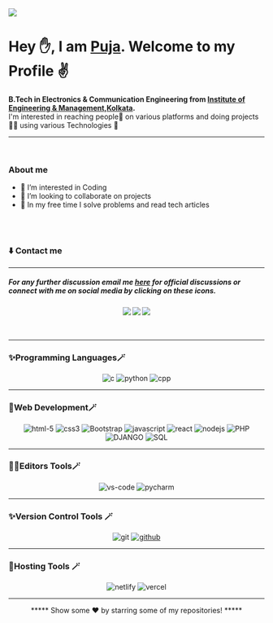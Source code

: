 <img src="https://github.com/PujaSahaGit/Its-PujaSaha/blob/main/1.png">

# Hey ✋, I am <a href="https://www.linkedin.com/in/puja-saha-b86914249/" target="_blank">Puja</a>. Welcome to my Profile ✌️

<b>B.Tech in Electronics & Communication Engineering from [Institute of Engineering & Management,Kolkata](https://iem.edu.in/).</b><br>
I'm interested in reaching people🤝 on various platforms and doing projects👨‍💻 using various Technologies 🤖<br>
<hr>
<br>

<h3>About me</h3>

- 👀 I’m interested in Coding<br>
- 💞️ I’m looking to collaborate on projects<br>
- 💫 In my free time I solve problems and read tech articles <br><br>

<br>
<h3>⬇️ Contact me</h3>
<hr>
<h5>For any further discussion email me <a href = "mailto:pujasaha2520@gmail.com">here</a> for official discussions or connect with me on social media by clicking on these icons.<h5>
<p align = "center">
 <a href = "https://www.instagram.com/saha_tit_li/"><img src = "https://img.shields.io/badge/Instagram-%23E4405F.svg?style=for-the-badge&logo=Instagram&logoColor=white"/></a>
 <a href = "https://www.linkedin.com/in/puja-saha-b86914249/"><img src = "https://img.shields.io/badge/linkedin-%230077B5.svg?style=for-the-badge&logo=linkedin&logoColor=white"/></a>
 <a href = "https://www.facebook.com/pooja12saha11?mibextid=JRoKGi"><img src = "https://img.shields.io/badge/Facebook-%231877F2.svg?style=for-the-badge&logo=Facebook&logoColor=white"/></a>
</p>
<br>
 <hr>
<h3>✨Programming Languages🪄</h3>
 <p align="center">
 <img src="https://img.shields.io/badge/c-%2300599C.svg?style=for-the-badge&logo=c&logoColor=white" alt="c"/>
 <img src="https://img.shields.io/badge/python-3670A0?style=for-the-badge&logo=python&logoColor=ffdd54" alt="python"/>
 <img src="https://img.shields.io/badge/c++-%2300599C.svg?style=for-the-badge&logo=c%2B%2B&logoColor=white" alt="cpp"/>
 </p>
 <hr>
<h3>💫Web Development🪄</h3>
 <p align="center">
 <img src="https://img.shields.io/badge/html5-%23E34F26.svg?style=for-the-badge&logo=html5&logoColor=white" alt="html-5"/>
 <img src="https://img.shields.io/badge/css3-%231572B6.svg?style=for-the-badge&logo=css3&logoColor=white" alt="css3"/>
 <img src="https://img.shields.io/badge/bootstrap-%23E34F26.svg?style=for-the-badge&logo=html5&logoColor=white" alt="Bootstrap">
 <img src="https://img.shields.io/badge/javascript-%23323330.svg?style=for-the-badge&logo=javascript&logoColor=%23F7DF1E" alt="javascript"/>
 <img src="https://img.shields.io/badge/react-%2320232a.svg?style=for-the-badge&logo=react&logoColor=%2361DAFB" alt="react"/>
 <img src="https://img.shields.io/badge/node.js-6DA55F?style=for-the-badge&logo=node.js&logoColor=white" alt="nodejs"/>
   <img src="https://img.shields.io/badge/php-%23E34F26.svg?style=for-the-badge&logo=html5&logoColor=white" alt="PHP">
   <img src="https://img.shields.io/badge/django-%23E34F26.svg?style=for-the-badge&logo=html5&logoColor=white" alt="DJANGO">
   <img src="https://img.shields.io/badge/Sql-%23E34F26.svg?style=for-the-badge&logo=html5&logoColor=white" alt="SQL">
 </p>
<hr>
<h3>👨‍💻Editors Tools🪄 </h3> 
 <p align="center">
 <img src="https://img.shields.io/badge/VS%20Code%20Insiders-35b393.svg?style=for-the-badge&logo=visual-studio-code&logoColor=white" alt="vs-code"/>
 <img src="https://img.shields.io/badge/pycharm-143?style=for-the-badge&logo=pycharm&logoColor=black&color=black&labelColor=green" alt="pycharm"/>
 </p>
 <hr>
 <h3>✨Version Control Tools 🪄</h3>
 <p align="center">
 <img src="https://img.shields.io/badge/git-%23F05033.svg?style=for-the-badge&logo=git&logoColor=white" alt="git"/>
 <a href = "https://github.com/PujaSahaGit"><img src="https://img.shields.io/badge/github-%23121011.svg?style=for-the-badge&logo=github&logoColor=white" alt="github"/></a>
 </p>
<hr>
<h3>💫Hosting Tools 🪄</h3>
<p align="center">
 <img src="https://img.shields.io/badge/netlify-%23000000.svg?style=for-the-badge&logo=netlify&logoColor=#00C7B7" alt="netlify"/>
 <img src="https://img.shields.io/badge/vercel-%23000000.svg?style=for-the-badge&logo=vercel&logoColor=white" alt="vercel">
</p>
<hr>
 
 <div align = "center">
***** Show some ❤️ by starring some of my repositories! *****
  </div>
